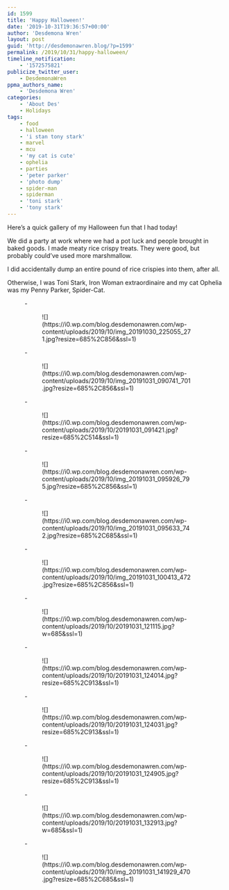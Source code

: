 ```yaml
---
id: 1599
title: 'Happy Halloween!'
date: '2019-10-31T19:36:57+00:00'
author: 'Desdemona Wren'
layout: post
guid: 'http://desdemonawren.blog/?p=1599'
permalink: /2019/10/31/happy-halloween/
timeline_notification:
    - '1572575821'
publicize_twitter_user:
    - DesdemonaWren
ppma_authors_name:
    - 'Desdemona Wren'
categories:
    - 'About Des'
    - Holidays
tags:
    - food
    - halloween
    - 'i stan tony stark'
    - marvel
    - mcu
    - 'my cat is cute'
    - ophelia
    - parties
    - 'peter parker'
    - 'photo dump'
    - spider-man
    - spiderman
    - 'toni stark'
    - 'tony stark'
---
```


Here’s a quick gallery of my Halloween fun that I had today!

We did a party at work where we had a pot luck and people brought in baked goods. I made meaty rice crispy treats. They were good, but probably could’ve used more marshmallow.

I did accidentally dump an entire pound of rice crispies into them, after all.

Otherwise, I was Toni Stark, Iron Woman extraordinaire and my cat Ophelia was my Penny Parker, Spider-Cat.

<figure class="is-layout-flex wp-block-gallery-63 wp-block-gallery columns-3 is-cropped">- <figure>![](https://i0.wp.com/blog.desdemonawren.com/wp-content/uploads/2019/10/img_20191030_225055_271.jpg?resize=685%2C856&ssl=1)</figure>
- <figure>![](https://i0.wp.com/blog.desdemonawren.com/wp-content/uploads/2019/10/img_20191031_090741_701.jpg?resize=685%2C856&ssl=1)</figure>
- <figure>![](https://i0.wp.com/blog.desdemonawren.com/wp-content/uploads/2019/10/20191031_091421.jpg?resize=685%2C514&ssl=1)</figure>
- <figure>![](https://i0.wp.com/blog.desdemonawren.com/wp-content/uploads/2019/10/img_20191031_095926_795.jpg?resize=685%2C856&ssl=1)</figure>
- <figure>![](https://i0.wp.com/blog.desdemonawren.com/wp-content/uploads/2019/10/img_20191031_095633_742.jpg?resize=685%2C685&ssl=1)</figure>
- <figure>![](https://i0.wp.com/blog.desdemonawren.com/wp-content/uploads/2019/10/img_20191031_100413_472.jpg?resize=685%2C856&ssl=1)</figure>
- <figure>![](https://i0.wp.com/blog.desdemonawren.com/wp-content/uploads/2019/10/20191031_121115.jpg?w=685&ssl=1)</figure>
- <figure>![](https://i0.wp.com/blog.desdemonawren.com/wp-content/uploads/2019/10/20191031_124014.jpg?resize=685%2C913&ssl=1)</figure>
- <figure>![](https://i0.wp.com/blog.desdemonawren.com/wp-content/uploads/2019/10/20191031_124031.jpg?resize=685%2C913&ssl=1)</figure>
- <figure>![](https://i0.wp.com/blog.desdemonawren.com/wp-content/uploads/2019/10/20191031_124905.jpg?resize=685%2C913&ssl=1)</figure>
- <figure>![](https://i0.wp.com/blog.desdemonawren.com/wp-content/uploads/2019/10/20191031_132913.jpg?w=685&ssl=1)</figure>
- <figure>![](https://i0.wp.com/blog.desdemonawren.com/wp-content/uploads/2019/10/img_20191031_141929_470.jpg?resize=685%2C685&ssl=1)</figure>

</figure>